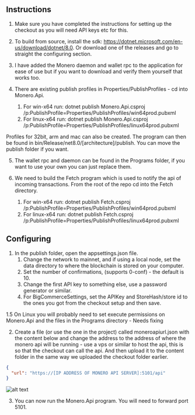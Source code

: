 ﻿## Instructions

1. Make sure you have completed the instructions for setting up the checkout as you will need API keys etc for this.

2. To build from source, install the sdk: https://dotnet.microsoft.com/en-us/download/dotnet/8.0. Or download one of the releases and go to straight the configuring section.

3. I have added the Monero daemon and wallet rpc to the application for ease of use but if you want to download and verify them yourself that works too.

4. There are existing publish profiles in Properties/PublishProfiles - cd into Monero.Api.
	1. For win-x64 run: dotnet publish Monero.Api.csproj /p:PublishProfile=Properties/PublishProfiles/win64prod.pubxml
	2. For linux-x64 run: dotnet publish Monero.Api.csproj /p:PublishProfile=Properties/PublishProfiles/linux64prod.pubxml

Profiles for 32bit, arm and mac can also be created.
The program can then be found in bin/Release/net8.0/[architecture]/publish. You can move the publish folder if you want.

5. The wallet rpc and daemon can be found in the Programs folder, if you want to use your own you can just replace them.

6. We need to build the Fetch program which is used to notify the api of incoming transactions. From the root of the repo cd into the Fetch directory.
	1. For win-x64 run: dotnet publish Fetch.csproj /p:PublishProfile=Properties/PublishProfiles/win64prod.pubxml
	2. For linux-x64 run: dotnet publish Fetch.csproj /p:PublishProfile=Properties/PublishProfiles/linux64prod.pubxml

## Configuring

1. In the publish folder, open the appsettings.json file. 
	1. Change the network to mainnet, and if using a local node, set the data directory to where the blockchain is stored on your computer.
	2. Set the number of confirmations, (supports 0-conf) - the default is 10.
	3. Change the first API key to something else, use a password generator or similar.
	4. For BigCommerceSettings, set the APIKey and StoreHash/store id to the ones you got from the checkout setup and then save.

1.5 On Linux you will probably need to set execute permissions on Monero.Api and the files in the Programs directory - Needs fixing

2. Create a file (or use the one in the project) called moneroapiurl.json with the content below and change the address to the address of where the monero api will be running - use a vps or similar to host the api, this is so that the checkout can call the api.
And then upload it to the content folder in the same way we uploaded the checkout folder earlier.
```json
{
  "url": "https://[IP ADDRESS OF MONERO API SERVER]:5101/api"
}
```
![alt text](https://i.ibb.co/cFTn94V/14.png)

3. You can now run the Monero.Api program. You will need to forward port 5101.
